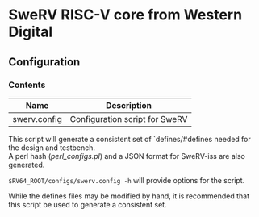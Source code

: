 # SweRV RISC-V core from Western Digital

## Configuration

### Contents
Name                    | Description
----------------------  | ------------------------------
swerv.config            | Configuration script for SweRV  


This script will generate a consistent set of `defines/#defines needed for the design and testbench.  
A perl hash (*perl_configs.pl*) and a JSON format for SweRV-iss are also generated.  

`$RV64_ROOT/configs/swerv.config -h` will provide options for the script.

While the defines files may be modified by hand, it is recommended that this script be used to generate a consistent set.
